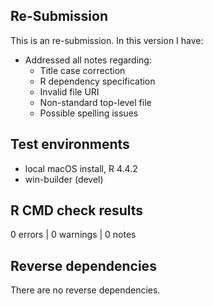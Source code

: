 ## Re-Submission
This is an re-submission. In this version I have:
* Addressed all notes regarding:
	* Title case correction
	* R dependency specification
	* Invalid file URI
	* Non-standard top-level file
	* Possible spelling issues

## Test environments
* local macOS install, R 4.4.2
* win-builder (devel)

## R CMD check results
0 errors | 0 warnings | 0 notes

## Reverse dependencies
There are no reverse dependencies.
